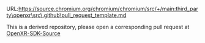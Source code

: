 URL:https://source.chromium.org/chromium/chromium/src/+/main:third_party\openxr\src\.github\pull_request_template.md
<!--
Copyright (c) 2022-2025 The Khronos Group Inc.

SPDX-License-Identifier: CC-BY-4.0
-->
This is a derived repository, please open a corresponding pull request at [OpenXR-SDK-Source](https://github.com/KhronosGroup/OpenXR-SDK-Source)
